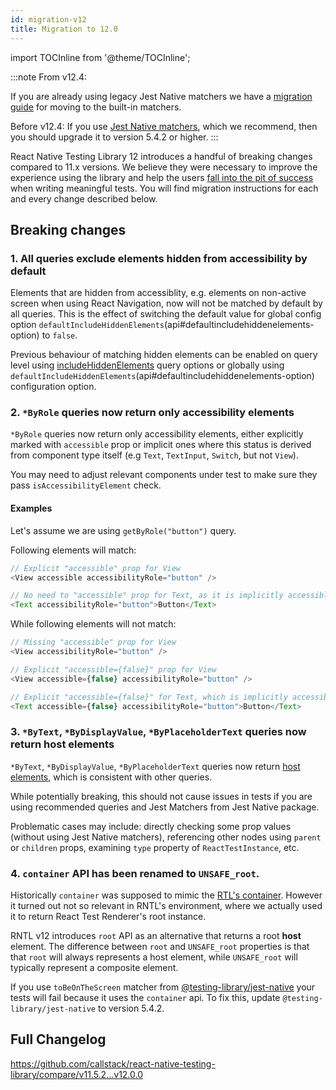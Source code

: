 ```yaml
---
id: migration-v12
title: Migration to 12.0
---
```


import TOCInline from '@theme/TOCInline';

:::note
From v12.4:

If you are already using legacy Jest Native matchers we have a [migration guide](migration-jest-native) for moving to the built-in matchers.

Before v12.4:
If you use [Jest Native matchers](https://github.com/testing-library/jest-native), which we recommend, then you should upgrade it to version 5.4.2 or higher.
:::

React Native Testing Library 12 introduces a handful of breaking changes compared to 11.x versions. We believe they were necessary to improve the experience using the library and help the users [fall into the pit of success](https://blog.codinghorror.com/falling-into-the-pit-of-success/) when writing meaningful tests. You will find migration instructions for each and every change described below.

<TOCInline toc={toc} />

## Breaking changes

### 1. All queries exclude elements hidden from accessibility by default

Elements that are hidden from accessiblity, e.g. elements on non-active screen when using React Navigation, now will not be matched by default by all queries. This is the effect of switching the default value for global config option `defaultIncludeHiddenElements`(api#defaultincludehiddenelements-option) to `false`.

Previous behaviour of matching hidden elements can be enabled on query level using [includeHiddenElements](api-queries#includehiddenelements-option) query options or globally using `defaultIncludeHiddenElements`(api#defaultincludehiddenelements-option) configuration option.

### 2. `*ByRole` queries now return only accessibility elements

`*ByRole` queries now return only accessibility elements, either explicitly marked with `accessible` prop or implicit ones where this status is derived from component type itself (e.g `Text`, `TextInput`, `Switch`, but not `View`).

You may need to adjust relevant components under test to make sure they pass `isAccessibilityElement` check.

#### Examples

Let's assume we are using `getByRole("button")` query.

Following elements will match:

```ts
// Explicit "accessible" prop for View
<View accessible accessibilityRole="button" />

// No need to "accessible" prop for Text, as it is implicitly accessible element.
<Text accessibilityRole="button">Button</Text>
```

While following elements will not match:

```ts
// Missing "accessible" prop for View
<View accessibilityRole="button" />

// Explicit "accessible={false}" prop for View
<View accessible={false} accessibilityRole="button" />

// Explicit "accessible={false}" for Text, which is implicitly accessible element
<Text accessible={false} accessibilityRole="button">Button</Text>
```

### 3. `*ByText`, `*ByDisplayValue`, `*ByPlaceholderText` queries now return host elements

`*ByText`, `*ByDisplayValue`, `*ByPlaceholderText` queries now return [host elements](testing-env#host-and-composite-components), which is consistent with other queries.

While potentially breaking, this should not cause issues in tests if you are using recommended queries and Jest Matchers from Jest Native package.

Problematic cases may include: directly checking some prop values (without using Jest Native matchers), referencing other nodes using `parent` or `children` props, examining `type` property of `ReactTestInstance`, etc.

### 4. `container` API has been renamed to `UNSAFE_root`.

Historically `container` was supposed to mimic the [RTL's container](https://testing-library.com/docs/react-testing-library/api/#container). However it turned out not so relevant in RNTL's environment, where we actually used it to return React Test Renderer's root instance.

RNTL v12 introduces `root` API as an alternative that returns a root **host** element. The difference between `root` and `UNSAFE_root` properties is that that `root` will always represents a host element, while `UNSAFE_root` will typically represent a composite element.

If you use `toBeOnTheScreen` matcher from [@testing-library/jest-native](https://github.com/testing-library/jest-native) your tests will fail because it uses the `container` api. To fix this, update `@testing-library/jest-native` to version 5.4.2.

## Full Changelog

https://github.com/callstack/react-native-testing-library/compare/v11.5.2...v12.0.0
